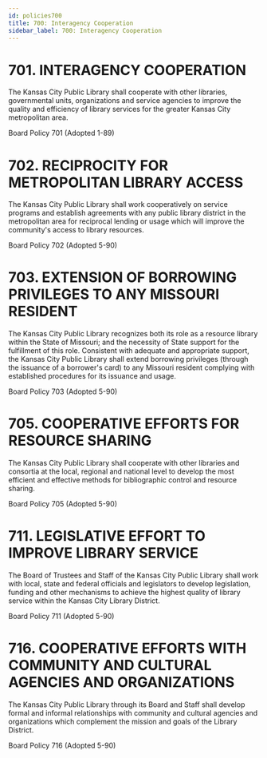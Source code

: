 ```yaml
---
id: policies700
title: 700: Interagency Cooperation
sidebar_label: 700: Interagency Cooperation
---
```


# 701. INTERAGENCY COOPERATION
The Kansas City Public Library shall cooperate with other libraries, governmental units, organizations and service agencies to improve the quality and efficiency of library services for the greater Kansas City metropolitan area.

Board Policy 701 (Adopted 1-89)

# 702. RECIPROCITY FOR METROPOLITAN LIBRARY ACCESS
The Kansas City Public Library shall work cooperatively on service programs and establish agreements with any public library district in the metropolitan area for reciprocal lending or usage which will improve the community's access to library resources.

Board Policy 702 (Adopted 5-90)

# 703. EXTENSION OF BORROWING PRIVILEGES TO ANY MISSOURI RESIDENT
The Kansas City Public Library recognizes both its role as a resource library within the State of Missouri; and the necessity of State support for the fulfillment of this role. Consistent with adequate and appropriate support, the Kansas City Public Library shall extend borrowing privileges (through the issuance of a borrower's card) to any Missouri resident complying with established procedures for its issuance and usage.

Board Policy 703 (Adopted 5-90)

# 705. COOPERATIVE EFFORTS FOR RESOURCE SHARING
The Kansas City Public Library shall cooperate with other libraries and consortia at the local, regional and national level to develop the most efficient and effective methods for bibliographic control and resource sharing.

Board Policy 705 (Adopted 5-90)

# 711. LEGISLATIVE EFFORT TO IMPROVE LIBRARY SERVICE
The Board of Trustees and Staff of the Kansas City Public Library shall work with local, state and federal officials and legislators to develop legislation, funding and other mechanisms to achieve the highest quality of library service within the Kansas City Library District.

Board Policy 711 (Adopted 5-90)

# 716. COOPERATIVE EFFORTS WITH COMMUNITY AND CULTURAL AGENCIES AND ORGANIZATIONS
The Kansas City Public Library through its Board and Staff shall develop formal and informal relationships with community and cultural agencies and organizations which complement the mission and goals of the Library District.

Board Policy 716 (Adopted 5-90)